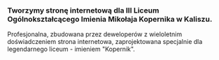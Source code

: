 ### Tworzymy stronę internetową dla III Liceum Ogólnokształcącego Imienia Mikołaja Kopernika w Kaliszu.
Profesjonalna, zbudowana przez deweloperów z wieloletnim doświadczeniem strona internetowa, zaprojektowana specjalnie dla legendarnego liceum - imieniem "Kopernik".
